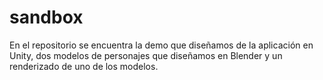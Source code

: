 # sandbox
En el repositorio se encuentra la demo que diseñamos de la aplicación en Unity, dos modelos de personajes que diseñamos en Blender y un renderizado de uno de los modelos.
